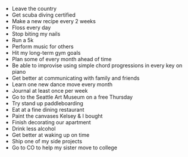 - Leave the country
- Get scuba diving certified
- Make a new recipe every 2 weeks
- Floss every day
- Stop biting my nails
- Run a 5k
- Perform music for others
- Hit my long-term gym goals
- Plan some of every month ahead of time
- Be able to improvise using simple chord progressions in every key on piano
- Get better at communicating with family and friends
- Learn one new dance move every month
- Journal at least once per week
- Go to the Seattle Art Museum on a free Thursday
- Try stand up paddleboarding
- Eat at a fine dining restaurant
- Paint the canvases Kelsey & I bought
- Finish decorating our apartment
- Drink less alcohol
- Get better at waking up on time
- Ship one of my side projects
- Go to CO to help my sister move to college